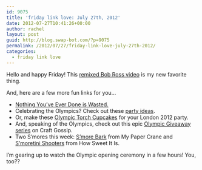```yaml
---
id: 9075
title: 'friday link love: July 27th, 2012'
date: 2012-07-27T10:41:26+00:00
author: rachel
layout: post
guid: http://blog.swap-bot.com/?p=9075
permalink: /2012/07/27/friday-link-love-july-27th-2012/
categories:
  - friday link love
---
```

Hello and happy Friday! This [remixed Bob Ross video](http://www.youtube.com/watch?v=YLO7tCdBVrA&feature=share) is my new favorite thing. 

And, here are a few more fun links for you&#8230;

  * [Nothing You&#8217;ve Ever Done is Wasted.](http://www.superherojournal.com/2012/07/24/nothing-youve-ever-done-is-wasted/)
  * Celebrating the Olympics? Check out these [party ideas](http://blog.candiquik.com/?p=3884).
  * Or, make these [Olympic Torch Cupcakes](http://stasty.com/?p=4268) for your London 2012 party.
  * And, speaking of the Olympics, check out this epic [Olympic Giveaway series](http://knitting.craftgossip.com/join-me-for-a-giveaway-of-olympic-proportions/2012/07/26/) on Craft Gossip.
  * Two S&#8217;mores this week: [S&#8217;more Bark](http://www.mypapercrane.com/blog/?p=6625&utm_source=rss&utm_medium=rss&utm_campaign=how-to-tuesday-smores-bark) from My Paper Crane and [S&#8217;moretini Shooters](http://www.howsweeteats.com/2011/11/smoretini-shooters/) from How Sweet It Is.

I&#8217;m gearing up to watch the Olympic opening ceremony in a few hours! You, too??